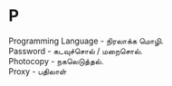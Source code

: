 # P

Programming Language - நிரலாக்க மொழி. \
Password -  கடவுச்சொல் / மறைசொல்.\
Photocopy - நகலெடுத்தல்.\
Proxy - பதிலாள்
